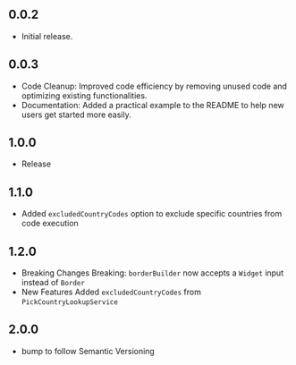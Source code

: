 ## 0.0.2

* Initial release.

## 0.0.3

* Code Cleanup: Improved code efficiency by removing unused code and optimizing existing functionalities.
* Documentation: Added a practical example to the README to help new users get started more easily.

## 1.0.0
* Release

## 1.1.0
* Added `excludedCountryCodes` option to exclude specific countries from code execution

## 1.2.0
* Breaking Changes
    Breaking: `borderBuilder` now accepts a `Widget` input instead of `Border`
*  New Features
    Added `excludedCountryCodes` from `PickCountryLookupService`

## 2.0.0
* bump to follow Semantic Versioning